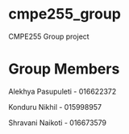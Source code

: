 # cmpe255_group
CMPE255 Group project
# Group Members


Alekhya Pasupuleti - 016622372

Konduru Nikhil - 015998957

Shravani Naikoti - 016673579

